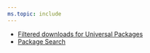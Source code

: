 ```yaml
---
ms.topic: include
---
```


- [Filtered downloads for Universal Packages](#filtered-downloads-for-universal-packages)
- [Package Search](#package-search)
